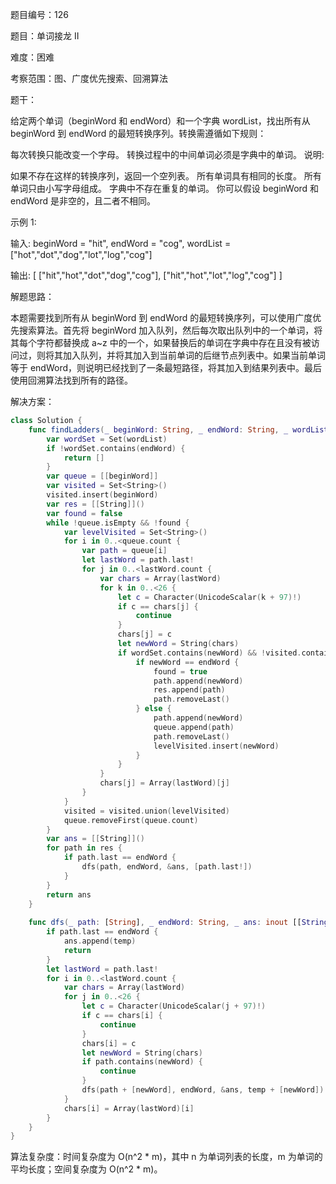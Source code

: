 题目编号：126

题目：单词接龙 II

难度：困难

考察范围：图、广度优先搜索、回溯算法

题干：

给定两个单词（beginWord 和 endWord）和一个字典 wordList，找出所有从 beginWord 到 endWord 的最短转换序列。转换需遵循如下规则：

每次转换只能改变一个字母。
转换过程中的中间单词必须是字典中的单词。
说明:

如果不存在这样的转换序列，返回一个空列表。
所有单词具有相同的长度。
所有单词只由小写字母组成。
字典中不存在重复的单词。
你可以假设 beginWord 和 endWord 是非空的，且二者不相同。

示例 1:

输入:
beginWord = "hit",
endWord = "cog",
wordList = ["hot","dot","dog","lot","log","cog"]

输出:
[
  ["hit","hot","dot","dog","cog"],
  ["hit","hot","lot","log","cog"]
]

解题思路：

本题需要找到所有从 beginWord 到 endWord 的最短转换序列，可以使用广度优先搜索算法。首先将 beginWord 加入队列，然后每次取出队列中的一个单词，将其每个字符都替换成 a~z 中的一个，如果替换后的单词在字典中存在且没有被访问过，则将其加入队列，并将其加入到当前单词的后继节点列表中。如果当前单词等于 endWord，则说明已经找到了一条最短路径，将其加入到结果列表中。最后使用回溯算法找到所有的路径。

解决方案：

```swift
class Solution {
    func findLadders(_ beginWord: String, _ endWord: String, _ wordList: [String]) -> [[String]] {
        var wordSet = Set(wordList)
        if !wordSet.contains(endWord) {
            return []
        }
        var queue = [[beginWord]]
        var visited = Set<String>()
        visited.insert(beginWord)
        var res = [[String]]()
        var found = false
        while !queue.isEmpty && !found {
            var levelVisited = Set<String>()
            for i in 0..<queue.count {
                var path = queue[i]
                let lastWord = path.last!
                for j in 0..<lastWord.count {
                    var chars = Array(lastWord)
                    for k in 0..<26 {
                        let c = Character(UnicodeScalar(k + 97)!)
                        if c == chars[j] {
                            continue
                        }
                        chars[j] = c
                        let newWord = String(chars)
                        if wordSet.contains(newWord) && !visited.contains(newWord) {
                            if newWord == endWord {
                                found = true
                                path.append(newWord)
                                res.append(path)
                                path.removeLast()
                            } else {
                                path.append(newWord)
                                queue.append(path)
                                path.removeLast()
                                levelVisited.insert(newWord)
                            }
                        }
                    }
                    chars[j] = Array(lastWord)[j]
                }
            }
            visited = visited.union(levelVisited)
            queue.removeFirst(queue.count)
        }
        var ans = [[String]]()
        for path in res {
            if path.last == endWord {
                dfs(path, endWord, &ans, [path.last!])
            }
        }
        return ans
    }
    
    func dfs(_ path: [String], _ endWord: String, _ ans: inout [[String]], _ temp: [String]) {
        if path.last == endWord {
            ans.append(temp)
            return
        }
        let lastWord = path.last!
        for i in 0..<lastWord.count {
            var chars = Array(lastWord)
            for j in 0..<26 {
                let c = Character(UnicodeScalar(j + 97)!)
                if c == chars[i] {
                    continue
                }
                chars[i] = c
                let newWord = String(chars)
                if path.contains(newWord) {
                    continue
                }
                dfs(path + [newWord], endWord, &ans, temp + [newWord])
            }
            chars[i] = Array(lastWord)[i]
        }
    }
}
```

算法复杂度：时间复杂度为 O(n^2 * m)，其中 n 为单词列表的长度，m 为单词的平均长度；空间复杂度为 O(n^2 * m)。